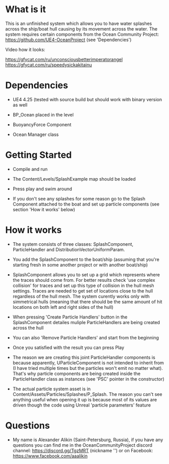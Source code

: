 # What is it
 
This is an unfinished system which allows you to have water splashes across the ship/boat hull causing by its movement across the water. The system requires certain components from the Ocean Community Project: https://github.com/UE4-OceanProject (see 'Dependencies')

Video how it looks:

https://gfycat.com/ru/unconsciousbetterimperatorangel
https://gfycat.com/ru/speedysickakitainu

# Dependencies

- UE4 4.25 (tested with source build but should work with binary version as well

- BP_Ocean placed in the level

- BuoyancyForce Component

- Ocean Manager class

# Getting Started

- Compile and run

- The Content/Levels/SplashExample map should be loaded

- Press play and swim around

- If you don't see any splashes for some reason go to the Splash Component attached to the boat and set up particle components (see section 'How it works' below)

# How it works

- The system consists of three classes: SplashComponent, ParticleHandler and DistributionVectorUniformParam.

- You add the SplashComponent to the boat/ship (assuming that you're starting fresh in some another project or with another boat/ship)

- SplashComponent allows you to set up a grid which represents where the traces should come from. For better results check 'use complex collision' for traces and set up this type of collision in the hull mesh settings. Traces are needed to get set of locations close to the hull regardless of the hull mesh. The system curently works only with simmetrical hulls (meaning that there should be the same amount of hit locations on both left and right sides of the hull)

- When pressing 'Create Particle Handlers' button in the SplashComponent detailes muliple ParticleHandlers are being created across the hull

- You can also 'Remove Particle Handlers' and start from the beginning

- Once you satisfied with the result you can press Play

- The reason we are creating this joint ParticleHandler components is because apparently, UParticleComponent is not intended to inherit from (I have tried multiple times but the particles won't emit no matter what). That's why particle components are being created inside the ParticleHandler class as instances (see 'PSC' pointer in the constructor)

- The actual particle system asset is in Content/Assets/Particles/Splashes/P_Splash. The reason you can't see anything useful when opening it up is because most of its values are driven though the code using Unreal 'particle parameters' feature

# Questions

- My name is Alexander Alikin (Saint-Petersburg, Russia), if you have any questions you can find me in the OceanCommunityProject discord channel: https://discord.gg/TgzMRT (nickname '</script>') or on Facebook: https://www.facebook.com/aaalikin


